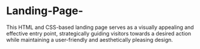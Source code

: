 # Landing-Page-
This HTML and CSS-based landing page serves as a visually appealing and effective entry point, strategically guiding visitors towards a desired action while maintaining a user-friendly and aesthetically pleasing design.
